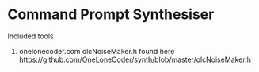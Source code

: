 # Command Prompt Synthesiser

Included tools 
1. onelonecoder.com olcNoiseMaker.h found here https://github.com/OneLoneCoder/synth/blob/master/olcNoiseMaker.h
